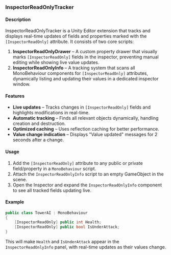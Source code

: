 ### **InspectorReadOnlyTracker**  

#### **Description**  
InspectorReadOnlyTracker is a Unity Editor extension that tracks and displays real-time updates of fields and properties marked with the `[InspectorReadOnly]` attribute. It consists of two core scripts:  

1. **InspectorReadOnlyDrawer** – A custom property drawer that visually marks `[InspectorReadOnly]` fields in the inspector, preventing manual editing while showing live value updates.  
2. **InspectorReadOnlyInfo** – A tracking system that scans all MonoBehaviour components for `[InspectorReadOnly]` attributes, dynamically listing and updating their values in a dedicated inspector window.  

#### **Features**  
- **Live updates** – Tracks changes in `[InspectorReadOnly]` fields and highlights modifications in real-time.  
- **Automatic tracking** – Finds all relevant objects dynamically, handling creation and destruction.  
- **Optimized caching** – Uses reflection caching for better performance.  
- **Value change indication** – Displays "Value updated" messages for 2 seconds after a change.  

#### **Usage**  
1. Add the `[InspectorReadOnly]` attribute to any public or private field/property in a `MonoBehaviour` script.  
2. Attach the `InspectorReadOnlyInfo` script to an empty GameObject in the scene.  
3. Open the Inspector and expand the `InspectorReadOnlyInfo` component to see all tracked fields updating live.  

#### **Example**  
```csharp
public class TowerAI : MonoBehaviour
{
    [InspectorReadOnly] public int Health;
    [InspectorReadOnly] public bool IsUnderAttack;
}
```

This will make `Health` and `IsUnderAttack` appear in the `InspectorReadOnlyInfo` panel, with real-time updates as their values change.
